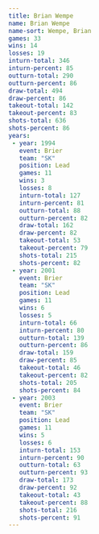 ```yaml
---
title: Brian Wempe
name: Brian Wempe
name-sort: Wempe, Brian
games: 33
wins: 14
losses: 19
inturn-total: 346
inturn-percent: 85
outturn-total: 290
outturn-percent: 86
draw-total: 494
draw-percent: 86
takeout-total: 142
takeout-percent: 83
shots-total: 636
shots-percent: 86
years:
 - year: 1994
   event: Brier
   team: "SK"
   position: Lead
   games: 11
   wins: 3
   losses: 8
   inturn-total: 127
   inturn-percent: 81
   outturn-total: 88
   outturn-percent: 82
   draw-total: 162
   draw-percent: 82
   takeout-total: 53
   takeout-percent: 79
   shots-total: 215
   shots-percent: 82
 - year: 2001
   event: Brier
   team: "SK"
   position: Lead
   games: 11
   wins: 6
   losses: 5
   inturn-total: 66
   inturn-percent: 80
   outturn-total: 139
   outturn-percent: 86
   draw-total: 159
   draw-percent: 85
   takeout-total: 46
   takeout-percent: 82
   shots-total: 205
   shots-percent: 84
 - year: 2003
   event: Brier
   team: "SK"
   position: Lead
   games: 11
   wins: 5
   losses: 6
   inturn-total: 153
   inturn-percent: 90
   outturn-total: 63
   outturn-percent: 93
   draw-total: 173
   draw-percent: 92
   takeout-total: 43
   takeout-percent: 88
   shots-total: 216
   shots-percent: 91
---
```

